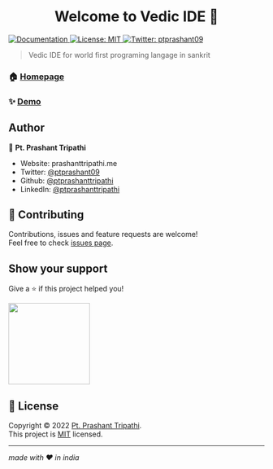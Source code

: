 <h1 align="center">Welcome to Vedic IDE 👋</h1>
<p>
  <a href="https://vedicscript.github.io" target="_blank">
    <img alt="Documentation" src="https://img.shields.io/badge/documentation-yes-brightgreen.svg" />
  </a>
  <a href="https://github.com/vedicscript/vedic-ide/blob/main/LICENSE" target="_blank">
    <img alt="License: MIT" src="https://img.shields.io/badge/License-MIT-yellow.svg" />
  </a>
  <a href="https://twitter.com/ptprashant09" target="_blank">
    <img alt="Twitter: ptprashant09" src="https://img.shields.io/twitter/follow/ptprashant09.svg?style=social" />
  </a>
</p>

> Vedic IDE for world first programing langage in sankrit

### 🏠 [Homepage](https://vedicscript.github.io/vedic-ide)

### ✨ [Demo](https://vedicscript.github.io/vedic-ide)

## Author

👤 **Pt. Prashant Tripathi**

* Website: prashanttripathi.me
* Twitter: [@ptprashant09](https://twitter.com/ptprashant09)
* Github: [@ptprashanttripathi](https://github.com/ptprashanttripathi)
* LinkedIn: [@ptprashanttripathi](https://linkedin.com/in/ptprashanttripathi)

## 🤝 Contributing

Contributions, issues and feature requests are welcome!<br />Feel free to check [issues page](https://github.com/vedicscript/vedic-ide/issues). 

## Show your support

Give a ⭐️ if this project helped you!

<a href="https://www.patreon.com/ptprashanttripathi">
  <img src="https://c5.patreon.com/external/logo/become_a_patron_button@2x.png" width="160">
</a>

## 📝 License

Copyright © 2022 [Pt. Prashant Tripathi](https://github.com/ptprashanttripathi).<br />
This project is [MIT](https://github.com/vedicscript/vedic-ide/blob/main/LICENSE) licensed.

***
_made with ❤️ in india_